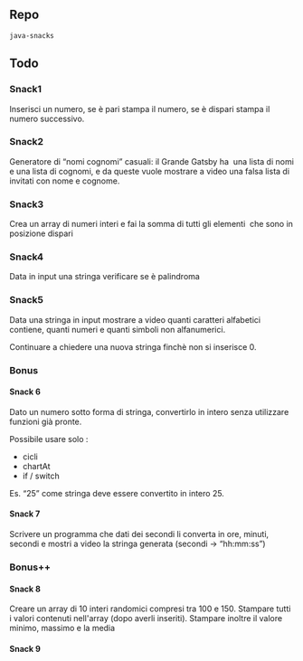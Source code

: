 ## Repo
`java-snacks`

## Todo
### Snack1
Inserisci un numero, se è pari stampa il numero, se è dispari stampa il numero successivo.

### Snack2
Generatore di “nomi cognomi” casuali: il Grande Gatsby ha  una lista di nomi e una lista di cognomi, e da queste vuole mostrare a video una falsa lista di invitati con nome e cognome.

### Snack3
Crea un array di numeri interi e fai la somma di tutti gli elementi  che sono in posizione dispari

### Snack4
Data in input una stringa verificare se è palindroma

### Snack5
Data una stringa in input mostrare a video quanti caratteri alfabetici contiene, quanti numeri e quanti simboli non alfanumerici.

Continuare a chiedere una nuova stringa finchè non si inserisce 0.

### Bonus
#### Snack 6
Dato un numero sotto forma di stringa, convertirlo in intero senza utilizzare funzioni già pronte.

Possibile usare solo :

- cicli
- chartAt
- if / switch

Es. “25” come stringa deve essere convertito in intero 25.

#### Snack 7
Scrivere un programma che dati dei secondi li converta in ore, minuti, secondi e mostri a video la stringa generata (secondi → “hh:mm:ss”) 

### Bonus++
#### Snack 8
Creare un array di 10 interi randomici compresi tra 100 e 150. Stampare tutti i valori contenuti nell'array (dopo averli inseriti). Stampare inoltre il valore minimo, massimo e la media

#### Snack 9

